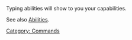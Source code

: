 Typing abilities will show to you your capabilities.

See also [Abilities](:Category:_Abilities "wikilink").

[Category: Commands](Category:_Commands "wikilink")
